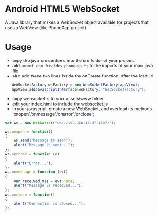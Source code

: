 Android HTML5 WebSocket 
=======================

A Java library that makes a WebSocket object available for projects that uses a WebView (like PhoneGap project)

Usage
=====

* copy the java-src contents into the src folder of your project.
* add `import com.freakdev.phonegap.*;` to the imports of your main java file
* also add these two lines inside the onCreate function, after the loadUrl

```java
   WebSocketFactory wsFactory = new WebSocketFactory(appView);
   appView.addJavascriptInterface(wsFactory, "WebSocketFactory");
```

* copy websocket.js to your assets/www folder
* edit your index.html to include the websocket.js
* in your javascript, create a new WebSocket, and overload its methods 'onopen','onmessage','onerror','onclose';

```javascript
var ws = new WebSocket("ws://192.168.13.37:1337/");

ws.onopen = function()
{
	ws.send("Message to send");
	alert("Message is sent...");
};
ws.onerror = function (e) 
{ 
	alert("Error...");
};
ws.onmessage = function (evt) 
{ 
	var received_msg = evt.data;
	alert("Message is received...");
};
ws.onclose = function()
{ 
	alert("Connection is closed..."); 
};
```
